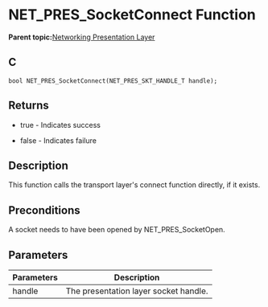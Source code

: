 # NET\_PRES\_SocketConnect Function

**Parent topic:**[Networking Presentation Layer](GUID-75470E5B-2289-4F94-AE85-2BB7DF4C4F07.md)

## C

```
bool NET_PRES_SocketConnect(NET_PRES_SKT_HANDLE_T handle); 
```

## Returns

-   true - Indicates success

-   false - Indicates failure


## Description

This function calls the transport layer's connect function directly, if it exists.

## Preconditions

A socket needs to have been opened by NET\_PRES\_SocketOpen.

## Parameters

|Parameters|Description|
|----------|-----------|
|handle|The presentation layer socket handle.|


